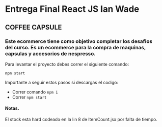 # Entrega Final React JS Ian Wade 

  

## COFFEE CAPSULE

  

### Este ecommerce tiene como objetivo completar los desafios del curso. Es un ecommerce para la compra de maquinas, capsulas y accesorios de nespresso.

  Para levantar el proyecto debes correr el siguiente comando:

    npm start

Importante a seguir estos pasos si descargas el codigo:

 - Correr comando `npm i`
 - Correr `npm start`

#### Notas.
El stock esta hard codeado en la lin 8 de ItemCount.jsx por falta de tiempo.